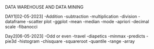 DATA WAREHOUSE AND DATA MINING

DAY1[02-05-2023]
   -Addition
   -subtraction
   -multiplication
   -division
   -dataframe
   -scatter plot
   -ggplot
   -mean
   -median
   -mode
   -apriori
   -decimal  scale
   -fibanocci
   
Day2[06-05-2023]
   -Odd or even
   -travel
   -diapetics
   -minmax
   -predicts
   -pie3d
   -histogram
   -chisquare
   -squareroot
   -quantile
   -range
   -array
   
